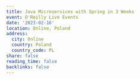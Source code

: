 ```yaml
---
title: Java Microservices with Spring in 3 Weeks
event: O'Reilly Live Events
date: '2023-02-16'
location: Online, Poland
address:
  city: Online
  country: Poland
  country_code: PL
share: false
reading_time: false
backlinks: false
---
```

